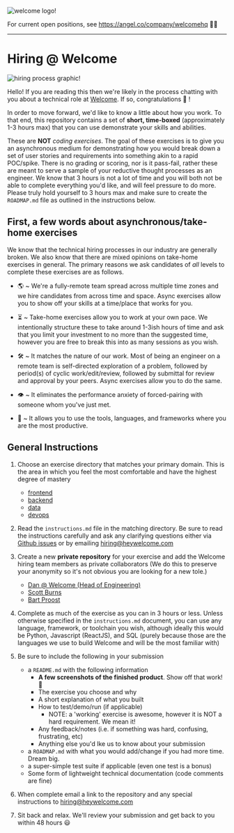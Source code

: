 ![welcome logo!](https://dka575ofm4ao0.cloudfront.net/pages-transactional_logos/retina/186505/03_Welcome_Color_Black_Wordmark_Horizontal.png)

For current open positions, see <https://angel.co/company/welcomehq> 👩‍💻

------------------

# Hiring @ Welcome

![hiring process graphic!](https://welcome-public-assets.s3.us-east-2.amazonaws.com/welcome_hiring_process.png)

Hello! If you are reading this then we're likely in the process chatting with you about a technical role at [Welcome](https://heywelcome.com). If so, congratulations :tada: !

In order to move forward, we'd like to know a little about how you work. To that end, this repository contains a set of **short, time-boxed** (approximately 1-3 hours max) that you can use demonstrate your skills and abilities.

These are **NOT** *coding exercises*. The goal of these exercises is to give you an asynchronous medium for demonstrating how you would break down a set of user stories and requirements into something akin to a rapid POC/spike. There is no grading or scoring, nor is it pass-fail, rather these are meant to serve a sample of your reductive thought processes as an engineer. We know that 3 hours is not a lot of time and you will both not be able to complete everything you'd like, and will feel pressure to do more. Please truly hold yourself to 3 hours max and make sure to create the `ROADMAP.md` file as outlined in the instructions below.

## First, a few words about asynchronous/take-home exercises

We know that the technical hiring processes in our industry are generally broken. We also know that there are mixed opinions on take-home exercises in general. The primary reasons we ask candidates of *all* levels to complete these exercises are as follows.

* 🌎  ~ We're a fully-remote team spread across multiple time zones and we hire candidates from across time and space. Async exercises allow you to show off your skills at a time/place that works for you.

* ⏳  ~ Take-home exercises allow you to work at your own pace. We intentionally structure these to take around 1-3ish hours of time and ask that you limit your investment to no more than the suggested time, however you are free to break this into as many sessions as you wish.

* 🛠 ~ It matches the nature of our work. Most of being an engineer on a remote team is self-directed exploration of a problem, followed by period(s) of cyclic work/edit/review, followed by submittal for review and approval by your peers. Async exercises allow you to do the same.

* 👁 ~ It eliminates the performance anxiety of forced-pairing with someone whom you've just met.

* 🧰 ~ It allows you to use the tools, languages, and frameworks where you are the most productive.

## General Instructions

1. Choose an exercise directory that matches your primary domain. This is the area in which you feel the most comfortable and have the highest degree of mastery
    * [frontend](frontend/instructions.md)
    * [backend](backend/instructions.md)
    * [data](data/instructions.md)
    * [devops](devops/instructions.md)

2. Read the `instructions.md` file in the matching directory. Be sure to read the instructions carefully and ask any clarifying questions either via [Github issues](https://github.com/pineapplehq/hiring-exercises/issues) or by emailing hiring@heywelcome.com

3. Create a new **private repository** for your exercise and add the Welcome hiring team members as private collaborators (We do this to preserve your anonymity so it's not obvious you are looking for a new tole.)
    * [Dan @ Welcome (Head of Engineering)](https://github.com/thoughtpunch) 
    * [Scott Burns](https://github.com/sburns)
    * [Bart Proost](https://github.com/bartcheers)

4. Complete as much of the exercise as you can in 3 hours or less. Unless otherwise specified in the `instructions.md` document, you can use any language, framework, or toolchain you wish, although ideally this would be Python, Javascript (ReactJS), and SQL (purely because those are the languages we use to build Welcome and will be the most familiar with)

5. Be sure to include the following in your submission
    * a `README.md` with the following information
        * **A few screenshots of the finished product**. Show off that work! 📸
        * The exercise you choose and why
        * A short explanation of what you built
        * How to test/demo/run (if applicable)
            * NOTE: a 'working' exercise is awesome, however it is NOT a hard requirement. We mean it!
        * Any feedback/notes (i.e. if something was hard, confusing, frustrating, etc)
        * Anything else you'd lke us to know about your submission
    * a `ROADMAP.md` with what you would add/change if you had more time. Dream big.
    * a super-simple test suite if applicable (even one test is a bonus)
    * Some form of lightweight technical documentation (code comments are fine)

5. When complete email a link to the repository and any special instructions to hiring@heywelcome.com

6. Sit back and relax. We'll review your submission and get back to you within 48 hours :smiley:
